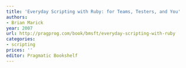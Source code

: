 ```yaml
---
title: 'Everyday Scripting with Ruby: for Teams, Testers, and You'
authors:
- Brian Marick
year: 2007
url: http://pragprog.com/book/bmsft/everyday-scripting-with-ruby
categories:
- scripting
prices: ''
editor: Pragmatic Bookshelf
---
```

